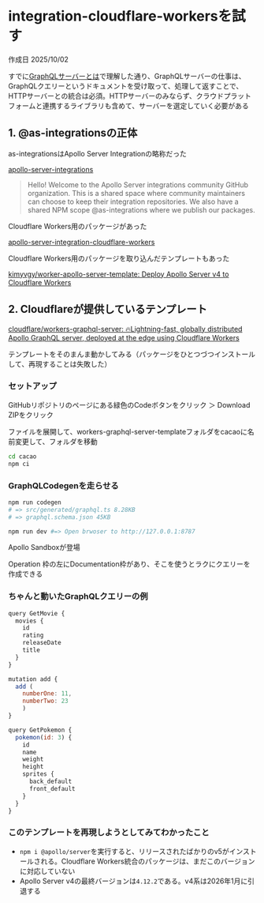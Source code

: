 # integration-cloudflare-workersを試す

作成日 2025/10/02

すでに[GraphQLサーバーとは](11_GraphQLサーバーとは.md)で理解した通り、GraphQLサーバーの仕事は、GraphQLクエリーというドキュメントを受け取って、処理して返すことで、HTTPサーバーとの統合は必須。HTTPサーバーのみならず、クラウドプラットフォームと連携するライブラリも含めて、サーバーを選定していく必要がある

## 1. @as-integrationsの正体

as-integrationsはApollo Server Integrationの略称だった

[apollo-server-integrations](https://github.com/apollo-server-integrations)

> Hello! Welcome to the Apollo Server integrations community GitHub organization. This is a shared space where community maintainers can choose to keep their integration repositories. We also have a shared NPM scope @as-integrations where we publish our packages.

Cloudflare Workers用のパッケージがあった

[apollo-server-integration-cloudflare-workers](https://github.com/apollo-server-integrations/apollo-server-integration-cloudflare-workers)

Cloudflare Workers用のパッケージを取り込んだテンプレートもあった

[kimyvgy/worker-apollo-server-template: Deploy Apollo Server v4 to Cloudflare Workers](https://github.com/kimyvgy/worker-apollo-server-template)

## 2. Cloudflareが提供しているテンプレート

[cloudflare/workers-graphql-server: 🔥Lightning-fast, globally distributed Apollo GraphQL server, deployed at the edge using Cloudflare Workers](https://github.com/cloudflare/workers-graphql-server)

テンプレートをそのまんま動かしてみる（パッケージをひとつづつインストールして、再現することは失敗した）

### セットアップ

GitHubリポジトリのページにある緑色のCodeボタンをクリック ＞ Download ZIPをクリック

ファイルを展開して、workers-graphql-server-templateフォルダをcacaoに名前変更して、フォルダを移動

```bash
cd cacao
npm ci
```

### GraphQLCodegenを走らせる

```bash
npm run codegen
# => src/generated/graphql.ts 8.28KB
# => graphql.schema.json 45KB

npm run dev #=> Open brwoser to http://127.0.0.1:8787
```

Apollo Sandboxが登場

Operation 枠の左にDocumentation枠があり、そこを使うとラクにクエリーを作成できる

### ちゃんと動いたGraphQLクエリーの例

```javascript
query GetMovie {
  movies {
    id
    rating
    releaseDate
    title
  }
}

mutation add {
  add (
    numberOne: 11,
    numberTwo: 23
    )
}

query GetPokemon {
  pokemon(id: 3) {
    id
    name
    weight
    height
    sprites {
      back_default
      front_default
    }
  }
}
```

### このテンプレートを再現しようとしてみてわかったこと

- `npm i @apollo/server`を実行すると、リリースされたばかりのv5がインストールされる。Cloudflare Workers統合のパッケージは、まだこのバージョンに対応していない
- Apollo Server v4の最終バージョンは`4.12.2`である。v4系は2026年1月に引退する
